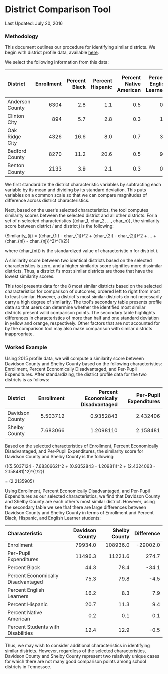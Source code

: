 District Comparison Tool
================

Last Updated: July 20, 2016

### Methodology

This document outlines our procedure for identifying similar districts. We begin with district profile data, available [here](http://www.tn.gov/education/topic/data-downloads).

We select the following information from this data:

<table>
<thead>
<tr>
<th style="text-align:left;">
District
</th>
<th style="text-align:right;">
Enrollment
</th>
<th style="text-align:right;">
Percent Black
</th>
<th style="text-align:right;">
Percent Hispanic
</th>
<th style="text-align:right;">
Percent Native American
</th>
<th style="text-align:right;">
Percent English Learners
</th>
<th style="text-align:right;">
Percent Students with Disabilities
</th>
<th style="text-align:right;">
Percent Economically Disadvantaged
</th>
<th style="text-align:right;">
Per-Pupil Expenditures
</th>
</tr>
</thead>
<tbody>
<tr>
<td style="text-align:left;">
Anderson County
</td>
<td style="text-align:right;">
6304
</td>
<td style="text-align:right;">
2.8
</td>
<td style="text-align:right;">
1.1
</td>
<td style="text-align:right;">
0.5
</td>
<td style="text-align:right;">
0.2
</td>
<td style="text-align:right;">
18.0
</td>
<td style="text-align:right;">
58.5
</td>
<td style="text-align:right;">
9535.7
</td>
</tr>
<tr>
<td style="text-align:left;">
Clinton City
</td>
<td style="text-align:right;">
894
</td>
<td style="text-align:right;">
5.7
</td>
<td style="text-align:right;">
2.8
</td>
<td style="text-align:right;">
0.3
</td>
<td style="text-align:right;">
1.0
</td>
<td style="text-align:right;">
18.1
</td>
<td style="text-align:right;">
63.4
</td>
<td style="text-align:right;">
9537.5
</td>
</tr>
<tr>
<td style="text-align:left;">
Oak Ridge City
</td>
<td style="text-align:right;">
4326
</td>
<td style="text-align:right;">
16.6
</td>
<td style="text-align:right;">
8.0
</td>
<td style="text-align:right;">
0.7
</td>
<td style="text-align:right;">
3.0
</td>
<td style="text-align:right;">
14.3
</td>
<td style="text-align:right;">
52.5
</td>
<td style="text-align:right;">
12355.5
</td>
</tr>
<tr>
<td style="text-align:left;">
Bedford County
</td>
<td style="text-align:right;">
8270
</td>
<td style="text-align:right;">
11.2
</td>
<td style="text-align:right;">
20.6
</td>
<td style="text-align:right;">
0.5
</td>
<td style="text-align:right;">
9.4
</td>
<td style="text-align:right;">
10.9
</td>
<td style="text-align:right;">
69.9
</td>
<td style="text-align:right;">
7756.2
</td>
</tr>
<tr>
<td style="text-align:left;">
Benton County
</td>
<td style="text-align:right;">
2133
</td>
<td style="text-align:right;">
3.9
</td>
<td style="text-align:right;">
2.1
</td>
<td style="text-align:right;">
0.3
</td>
<td style="text-align:right;">
0.0
</td>
<td style="text-align:right;">
18.8
</td>
<td style="text-align:right;">
50.2
</td>
<td style="text-align:right;">
9714.2
</td>
</tr>
</tbody>
</table>
We first standardize the district characteristic variables by subtracting each variable by its mean and dividing by its standard deviation. This puts variables on a common scale so that we can compare magnitudes of difference across district characteristics.

Next, based on the user's selected characteristics, the tool computes similarity scores between the selected district and all other districts. For a set of n selected characteristics {\(char_1, char_2, ..., char_n\)}, the similarity score between district *i* and district *j* is the following:

\(Similarity_{ij} = ((char_{1i} - char_{1j})^2 + (char_{2i} - char_{2j})^2 + ... + (char_{ni} - char_{nj})^2)^{1/2}\)

where \(char_{ni}\) is the standardized value of characteristic n for district i.

A similarity score between two identical districts based on the selected characteristics is zero, and a higher similarity score signifies more dissimilar districts. Thus, a district *i*'s most similar districts are those that have the lowest similarity scores.

This tool presents data for the 8 most similar districts based on the selected characteristics for comparison of outcomes, ordered left to right from most to least similar. However, a district's most similar districts do not necessarily carry a high degree of similarity. The tool's secondary table presents profile data so that users can determine whether the identified most similar districts present valid comparison points. The secondary table highlights differences in characteristics of more than half and one standard deviation in yellow and orange, respectively. Other factors that are not accounted for by the comparison tool may also make comparison with similar districts inappropriate.

### Worked Example

Using 2015 profile data, we will compute a similarity score between Davidson County and Shelby County based on the following characteristics: Enrollment, Percent Economically Disadvantaged, and Per-Pupil Expenditures. After standardizing, the district profile data for the two districts is as follows:

<table>
<thead>
<tr>
<th style="text-align:left;">
District
</th>
<th style="text-align:right;">
Enrollment
</th>
<th style="text-align:right;">
Percent Economically Disadvantaged
</th>
<th style="text-align:right;">
Per-Pupil Expenditures
</th>
</tr>
</thead>
<tbody>
<tr>
<td style="text-align:left;">
Davidson County
</td>
<td style="text-align:right;">
5.503712
</td>
<td style="text-align:right;">
0.9352843
</td>
<td style="text-align:right;">
2.432406
</td>
</tr>
<tr>
<td style="text-align:left;">
Shelby County
</td>
<td style="text-align:right;">
7.683066
</td>
<td style="text-align:right;">
1.2098110
</td>
<td style="text-align:right;">
2.158481
</td>
</tr>
</tbody>
</table>
Based on the selected characteristics of Enrollment, Percent Economically Disadvantaged, and Per-Pupil Expenditures, the similarity score for Davidson County and Shelby County is the following:

\(((5.5037124 - 7.6830662)^2 + (0.9352843 - 1.209811)^2 + (2.4324063 - 2.158481)^2)^{1/2}\)

= \(2.2135905\)

Using Enrollment, Percent Economically Disadvantaged, and Per-Pupil Expenditures as our selected characteristics, we find that Davidson County and Shelby County are each other's most similar district. However, using the secondary table we see that there are large differences between Davidson County and Shelby County in terms of Enrollment and Percent Black, Hispanic, and English Learner students:

<table>
<thead>
<tr>
<th style="text-align:left;">
Characteristic
</th>
<th style="text-align:right;">
Davidson County
</th>
<th style="text-align:right;">
Shelby County
</th>
<th style="text-align:right;">
Difference
</th>
</tr>
</thead>
<tbody>
<tr>
<td style="text-align:left;">
Enrollment
</td>
<td style="text-align:right;">
79934.0
</td>
<td style="text-align:right;">
108936.0
</td>
<td style="text-align:right;">
-29002.0
</td>
</tr>
<tr>
<td style="text-align:left;">
Per-Pupil Expenditures
</td>
<td style="text-align:right;">
11496.3
</td>
<td style="text-align:right;">
11221.6
</td>
<td style="text-align:right;">
274.7
</td>
</tr>
<tr>
<td style="text-align:left;">
Percent Black
</td>
<td style="text-align:right;">
44.3
</td>
<td style="text-align:right;">
78.4
</td>
<td style="text-align:right;">
-34.1
</td>
</tr>
<tr>
<td style="text-align:left;">
Percent Economically Disadvantaged
</td>
<td style="text-align:right;">
75.3
</td>
<td style="text-align:right;">
79.8
</td>
<td style="text-align:right;">
-4.5
</td>
</tr>
<tr>
<td style="text-align:left;">
Percent English Learners
</td>
<td style="text-align:right;">
16.2
</td>
<td style="text-align:right;">
8.3
</td>
<td style="text-align:right;">
7.9
</td>
</tr>
<tr>
<td style="text-align:left;">
Percent Hispanic
</td>
<td style="text-align:right;">
20.7
</td>
<td style="text-align:right;">
11.3
</td>
<td style="text-align:right;">
9.4
</td>
</tr>
<tr>
<td style="text-align:left;">
Percent Native American
</td>
<td style="text-align:right;">
0.2
</td>
<td style="text-align:right;">
0.1
</td>
<td style="text-align:right;">
0.1
</td>
</tr>
<tr>
<td style="text-align:left;">
Percent Students with Disabilities
</td>
<td style="text-align:right;">
12.4
</td>
<td style="text-align:right;">
12.9
</td>
<td style="text-align:right;">
-0.5
</td>
</tr>
</tbody>
</table>
Thus, we may wish to consider additional characteristics in identifying similar districts. However, regardless of the selected characteristics, Davidson County and Shelby County represent two relatively unique cases for which there are not many good comparison points among school districts in Tennessee.
